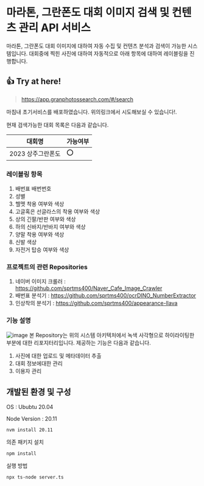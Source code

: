 # 마라톤, 그란폰도 대회 이미지 검색 및 컨텐츠 관리 API 서비스
마라톤, 그란폰도 대회 이미지에 대하여 자동 수집 및 컨텐츠 분석과 검색이 가능한 시스템입니다.
대회중에 찍힌 사진에 대하여 자동적으로 아래 항목에 대하여 레이블링을 진행합니다.

## :+1: Try at here! 

> https://app.granphotossearch.com/#/search

마침내 초기서비스를 배포하였습니다. 위의링크에서 시도해보실 수 있습니다!.

현재 검색가능한 대회 목록은 다음과 같습니다.

|대회명|가능여부|
|---|---|
|2023 상주그란폰도| :o:|

### 레이블링 항목
1. 배번표 배번번호
2. 성별
3. 헬멧 착용 여부와 색상
4. 고글혹은 선글라스의 착용 여부와 색상
5. 상의 긴팔/반판 여부와 색상
6. 하의 신바지/반바지 여부와 색상
7. 양말 착용 여부와 색상
8. 신발 색상
9. 자전거 탑승 여부와 색상

### 프로젝트의 관련 Repositories
1. 네이버 이미지 크롤러 : https://github.com/sprtms400/Naver_Cafe_Image_Crawler
2. 배번표 분석기 : https://github.com/sprtms400/ocrDINO_NumberExtractor
3. 인상착의 분석기 : https://github.com/sprtms400/appearance-llava

### 기능 설명
![image](https://github.com/sprtms400/Granfondo_Photo_Search/assets/26298389/c6dc48a4-7b52-41c6-95f8-1810a8ffb910)
본 Repository는 위의 시스템 아키텍처에서 녹색 사각형으로 하이라이팅한 부분에 대한 리포지터리입니다.
제공하는 기능은 다음과 같습니다.
1. 사진에 대한 업로드 및 메타데이터 추출
2. 대회 정보에대한 관리
3. 이용자 관리

## 개발된 환경 및 구성

OS : Ububtu 20.04

Node Version : 20.11
```
nvm install 20.11
```
의존 패키지 설치
```
npm install
```
실행 방법
```
npx ts-node server.ts
```
